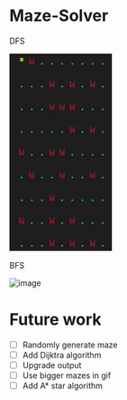 # Maze-Solver
DFS

![](Media/DFS.gif)

BFS

![image](https://user-images.githubusercontent.com/65414576/157854062-004de699-0fa5-4252-a090-1a3e415836c1.png)

# Future work # 
- [ ] Randomly generate maze
- [ ] Add Dijktra algorithm
- [ ] Upgrade output 
- [ ] Use bigger mazes in gif
- [ ] Add A* star algorithm
